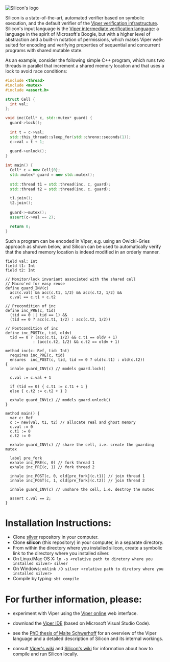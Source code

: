 ![Silicon's logo](https://bitbucket.org/viperproject/silicon/raw/tip/docs/logo_name.png "Silicon's logo")

Silicon is a state-of-the-art, automated verifier based on symbolic execution,
and the default verifier of the
[Viper verification infrastructure](http://www.pm.inf.ethz.ch/research/viper.html).
Silicon's input language is the
[Viper intermediate verification language](http://pm.inf.ethz.ch/publications/getpdf.php?bibname=Own&id=MuellerSchwerhoffSummers16.pdf):
a language in the spirit of Microsoft's Boogie, but with a higher level of
abstraction and a built-in notation of permissions, which makes Viper
well-suited for encoding and verifying properties of sequential and concurrent
programs with shared mutable state.

As an example, consider the following simple C++ program, which runs two threads
in parallel that increment a shared memory location and that uses a lock to
avoid race conditions:

```c++
#include <thread>
#include <mutex>
#include <assert.h>

struct Cell {
  int val;
};

void inc(Cell* c, std::mutex* guard) {
  guard->lock();
  
  int t = c->val;
  std::this_thread::sleep_for(std::chrono::seconds(1));
  c->val = t + 1;
  
  guard->unlock();
}

int main() {
  Cell* c = new Cell{0};
  std::mutex* guard = new std::mutex();
  
  std::thread t1 = std::thread(inc, c, guard);
  std::thread t2 = std::thread(inc, c, guard);

  t1.join();
  t2.join();
  
  guard->~mutex();
  assert(c->val == 2);

  return 0;
}
```

Such a program can be encoded in Viper, e.g. using an Owicki-Gries approach as
shown below, and Silicon can be used to automatically verify that the shared
memory location is indeed modified in an orderly manner.

```text
field val: Int
field t1: Int
field t2: Int

// Monitor/lock invariant associated with the shared cell
// Macro'ed for easy reuse
define guard_INV(c)
  acc(c.val) && acc(c.t1, 1/2) && acc(c.t2, 1/2) &&
  c.val == c.t1 + c.t2

// Precondition of inc
define inc_PRE(c, tid)
  (tid == 0 || tid == 1) &&
  (tid == 0 ? acc(c.t1, 1/2) : acc(c.t2, 1/2))
  
// Postcondition of inc
define inc_POST(c, tid, oldv)
  tid == 0 ? (acc(c.t1, 1/2) && c.t1 == oldv + 1)
            : (acc(c.t2, 1/2) && c.t2 == oldv + 1)
            
method inc(c: Ref, tid: Int)
  requires inc_PRE(c, tid)
  ensures  inc_POST(c, tid, tid == 0 ? old(c.t1) : old(c.t2))
{
  inhale guard_INV(c) // models guard.lock()
  
  c.val := c.val + 1
  
  if (tid == 0) { c.t1 := c.t1 + 1 }
  else { c.t2 := c.t2 + 1 }
  
  exhale guard_INV(c) // models guard.unlock()
}

method main() {
  var c: Ref
  c := new(val, t1, t2) // allocate real and ghost memory
  c.val := 0
  c.t1 := 0
  c.t2 := 0
  
  exhale guard_INV(c) // share the cell, i.e. create the guarding mutex
  
  label pre_fork
  exhale inc_PRE(c, 0) // fork thread 1
  exhale inc_PRE(c, 1) // fork thread 2
  
  inhale inc_POST(c, 0, old[pre_fork](c.t1)) // join thread 1
  inhale inc_POST(c, 1, old[pre_fork](c.t2)) // join thread 2
  
  inhale guard_INV(c) // unshare the cell, i.e. destroy the mutex
  
  assert c.val == 2;
}
```

# Installation Instructions:

* Clone [silver](https://bitbucket.org/viperproject/silver/) repository in your computer.
* Clone **silicon** (this repository) in your computer, in a separate directory.
* From within the directory where you installed silicon, create a symbolic link to the directory where you installed silver.
* On Linux/Mac OS X: ```ln -s <relative path to diretory where you installed silver> silver```
* On Windows: ```mklink /D silver <relative path to diretory where you installed silver>```
* Compile by typing: ```sbt compile```

# For further information, please:

* experiment with Viper using the
  [Viper online](http://viper.ethz.ch/examples/)
  web interface.

* download the
  [Viper IDE](http://www.pm.inf.ethz.ch/research/viper/downloads.html)
  (based on Microsoft Visual Studio Code).
  
* see the
  [PhD thesis of Malte Schwerhoff](http://pm.inf.ethz.ch/publications/getpdf.php?bibname=Own&id=Schwerhoff16.pdf)
  for an overview of the Viper language and a detailed description of Silicon
  and its internal workings.

* consult
  [Viper's wiki](https://bitbucket.org/viperproject/documentation/wiki/)
  and
  [Silicon's wiki](https://bitbucket.org/viperproject/silicon/wiki/)
  for information about how to compile and run Silicon locally.
